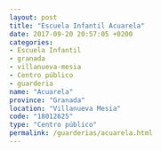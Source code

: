 ```yaml
---
layout: post
title: "Escuela Infantil Acuarela"
date: 2017-09-20 20:57:05 +0200
categories:
- Escuela Infantil
- granada
- villanueva-mesia
- Centro público
- guarderia
name: "Acuarela"
province: "Granada"
location: "Villanueva Mesia"
code: "18012625"
type: "Centro público"
permalink: /guarderias/acuarela.html
---
```

